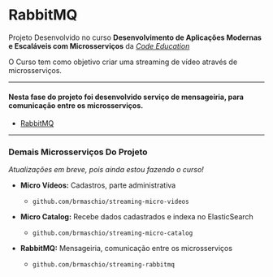 # RabbitMQ

Projeto Desenvolvido no curso **Desenvolvimento de Aplicações Modernas e Escaláveis com Microsserviços** da *[Code Education](https://code.education/)*

O Curso tem como objetivo criar uma streaming de vídeo através de microsserviços.

____

#### Nesta fase do projeto foi desenvolvido serviço de mensageiria, para comunicação entre os microsserviços.

- [RabbitMQ](https://www.rabbitmq.com/)
____

### Demais Microsserviços Do Projeto

*Atualizações em breve, pois ainda estou fazendo o curso!*

+ **Micro Vídeos:** Cadastros, parte administrativa
    + `github.com/brmaschio/streaming-micro-videos`

+ **Micro Catalog:** Recebe dados cadastrados e indexa no ElasticSearch
    + `github.com/brmaschio/streaming-micro-catalog`

+ **RabbitMQ:** Mensageiria, comunicação entre os microsserviços
    + `github.com/brmaschio/streaming-rabbitmq`

